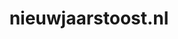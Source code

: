---
layout: post
title:  "nieuwjaarstoost.nl"
internal_url:  "/dutchgov/nieuwjaarstoost.nl.html"
categories: dutchgov
---